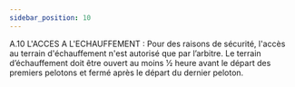 ```yaml
---
sidebar_position: 10
---
```


A.10 L'ACCES A L'ECHAUFFEMENT :
Pour des raisons de sécurité, l'accès au terrain d'échauffement n'est autorisé que par l’arbitre.
Le terrain d’échauffement doit être ouvert au moins 1⁄2 heure avant le départ des premiers pelotons et
fermé après le départ du dernier peloton.
